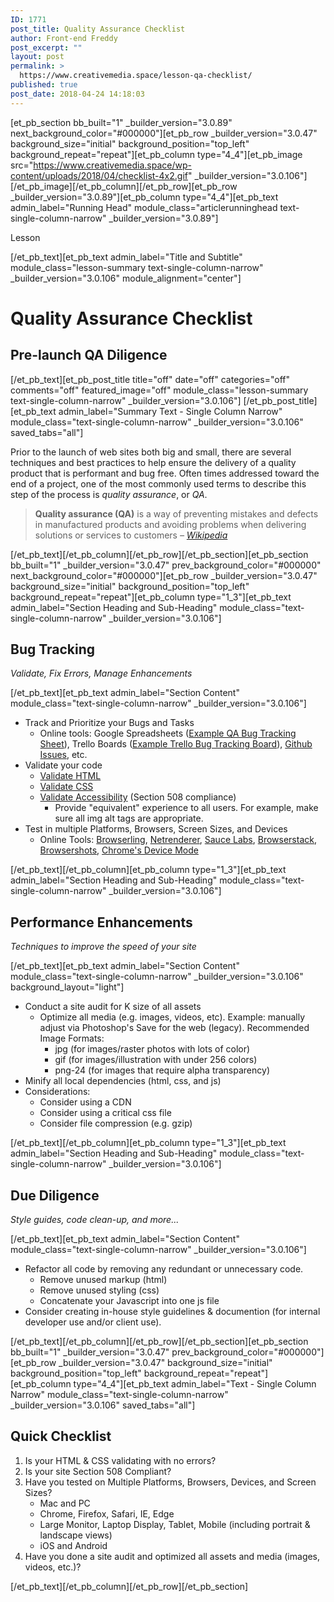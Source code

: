 ```yaml
---
ID: 1771
post_title: Quality Assurance Checklist
author: Front-end Freddy
post_excerpt: ""
layout: post
permalink: >
  https://www.creativemedia.space/lesson-qa-checklist/
published: true
post_date: 2018-04-24 14:18:03
---
```

[et_pb_section bb_built="1" _builder_version="3.0.89" next_background_color="#000000"][et_pb_row _builder_version="3.0.47" background_size="initial" background_position="top_left" background_repeat="repeat"][et_pb_column type="4_4"][et_pb_image src="https://www.creativemedia.space/wp-content/uploads/2018/04/checklist-4x2.gif" _builder_version="3.0.106"]
[/et_pb_image][/et_pb_column][/et_pb_row][et_pb_row _builder_version="3.0.89"][et_pb_column type="4_4"][et_pb_text admin_label="Running Head" module_class="articlerunninghead text-single-column-narrow" _builder_version="3.0.89"]

Lesson

[/et_pb_text][et_pb_text admin_label="Title and Subtitle" module_class="lesson-summary text-single-column-narrow" _builder_version="3.0.106" module_alignment="center"]
<h1>Quality Assurance Checklist</h1>
<h2>Pre-launch QA Diligence</h2>
[/et_pb_text][et_pb_post_title title="off" date="off" categories="off" comments="off" featured_image="off" module_class="lesson-summary text-single-column-narrow" _builder_version="3.0.106"]
[/et_pb_post_title][et_pb_text admin_label="Summary Text - Single Column Narrow" module_class="text-single-column-narrow" _builder_version="3.0.106" saved_tabs="all"]

Prior to the launch of web sites both big and small, there are several techniques and best practices to help ensure the delivery of a quality product that is performant and bug free. Often times addressed toward the end of a project, one of the most commonly used terms to describe this step of the process is <em>quality assurance</em>, or <em>QA</em>.
<blockquote><strong>Quality assurance (QA)</strong> is a way of preventing mistakes and defects in manufactured products and avoiding problems when delivering solutions or services to customers
<cite> – <a href="https://en.wikipedia.org/wiki/Quality_assurance">Wikipedia</a></cite></blockquote>
[/et_pb_text][/et_pb_column][/et_pb_row][/et_pb_section][et_pb_section bb_built="1" _builder_version="3.0.47" prev_background_color="#000000" next_background_color="#000000"][et_pb_row _builder_version="3.0.47" background_size="initial" background_position="top_left" background_repeat="repeat"][et_pb_column type="1_3"][et_pb_text admin_label="Section Heading and Sub-Heading" module_class="text-single-column-narrow" _builder_version="3.0.106"]
<h2>Bug Tracking</h2>
<i>Validate, Fix Errors, Manage Enhancements</i>

[/et_pb_text][et_pb_text admin_label="Section Content" module_class="text-single-column-narrow" _builder_version="3.0.106"]
<ul>
 	<li>Track and Prioritize your Bugs and Tasks
<ul>
 	<li>Online tools: Google Spreadsheets (<a href="https://docs.google.com/spreadsheets/d/1mHutADPn3odgTXmKIdpQCUIQdEGx_lnlLXhWauReM8k/edit?usp=sharing">Example QA Bug Tracking Sheet</a>), Trello Boards (<a href="https://trello.com/b/ppAc7F3k/project-bug-tracking-list">Example Trello Bug Tracking Board</a>), <a href="https://guides.github.com/features/issues/">Github Issues</a>, etc.</li>
</ul>
</li>
 	<li>Validate your code
<ul>
 	<li><a href="https://validator.w3.org/">Validate HTML</a></li>
 	<li><a href="http://jigsaw.w3.org/css-validator/">Validate CSS</a></li>
 	<li><a href="http://wave.webaim.org/">Validate Accessibility</a> (Section 508 compliance)
<ul>
 	<li>Provide "equivalent" experience to all users. For example, make sure all img alt tags are appropriate.</li>
</ul>
</li>
</ul>
</li>
 	<li>Test in multiple Platforms, Browsers, Screen Sizes, and Devices
<ul>
 	<li>Online Tools: <a href="https://www.browserling.com/">Browserling</a>, <a href="https://netrenderer.com/index.php">Netrenderer</a>, <a href="https://saucelabs.com/">Sauce Labs</a>, <a href="https://www.browserstack.com/pricing?tab=browser-plans-tab">Browserstack</a>, <a href="http://browsershots.org/">Browsershots</a>, <a href="https://developers.google.com/web/tools/chrome-devtools/device-mode/">Chrome's Device Mode</a></li>
</ul>
</li>
</ul>
[/et_pb_text][/et_pb_column][et_pb_column type="1_3"][et_pb_text admin_label="Section Heading and Sub-Heading" module_class="text-single-column-narrow" _builder_version="3.0.106"]
<h2>Performance Enhancements</h2>
<em>Techniques to improve the speed of your site</em>

[/et_pb_text][et_pb_text admin_label="Section Content" module_class="text-single-column-narrow" _builder_version="3.0.106" background_layout="light"]
<ul>
 	<li>Conduct a site audit for K size of all assets
<ul>
 	<li>Optimize all media (e.g. images, videos, etc). Example: manually adjust via Photoshop's Save for the web (legacy). Recommended Image Formats:
<ul>
 	<li>jpg (for images/raster photos with lots of color)</li>
 	<li>gif (for images/illustration with under 256 colors)</li>
 	<li>png-24 (for images that require alpha transparency)</li>
</ul>
</li>
</ul>
</li>
 	<li>Minify all local dependencies (html, css, and js)</li>
 	<li>Considerations:
<ul>
 	<li>Consider using a CDN</li>
 	<li>Consider using a critical css file</li>
 	<li>Consider file compression (e.g. gzip)</li>
</ul>
</li>
</ul>
[/et_pb_text][/et_pb_column][et_pb_column type="1_3"][et_pb_text admin_label="Section Heading and Sub-Heading" module_class="text-single-column-narrow" _builder_version="3.0.106"]
<h2>Due Diligence</h2>
<i>Style guides, code clean-up, and more...</i>

[/et_pb_text][et_pb_text admin_label="Section Content" module_class="text-single-column-narrow" _builder_version="3.0.106"]
<ul>
 	<li>Refactor all code by removing any redundant or unnecessary code.
<ul>
 	<li>Remove unused markup (html)</li>
 	<li>Remove unused styling (css)</li>
 	<li>Concatenate your Javascript into one js file</li>
</ul>
</li>
 	<li>Consider creating in-house style guidelines &amp; documention (for internal developer use and/or client use).</li>
</ul>
[/et_pb_text][/et_pb_column][/et_pb_row][/et_pb_section][et_pb_section bb_built="1" _builder_version="3.0.47" prev_background_color="#000000"][et_pb_row _builder_version="3.0.47" background_size="initial" background_position="top_left" background_repeat="repeat"][et_pb_column type="4_4"][et_pb_text admin_label="Text - Single Column Narrow" module_class="text-single-column-narrow" _builder_version="3.0.106" saved_tabs="all"]
<h2>Quick Checklist</h2>
<ol>
 	<li>Is your HTML &amp; CSS validating with no errors?</li>
 	<li>Is your site Section 508 Compliant?</li>
 	<li>Have you tested on Multiple Platforms, Browsers, Devices, and Screen Sizes?
<ul>
 	<li>Mac and PC</li>
 	<li>Chrome, Firefox, Safari, IE, Edge</li>
 	<li>Large Monitor, Laptop Display, Tablet, Mobile (including portrait &amp; landscape views)</li>
 	<li>iOS and Android</li>
</ul>
</li>
 	<li>Have you done a site audit and optimized all assets and media (images, videos, etc.)?</li>
</ol>
[/et_pb_text][/et_pb_column][/et_pb_row][/et_pb_section]